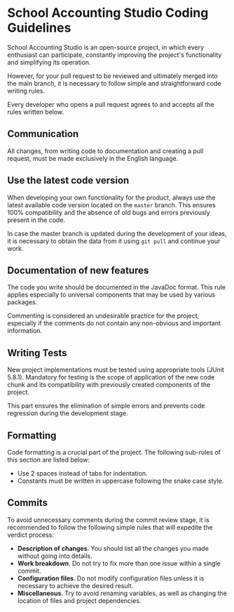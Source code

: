 # School Accounting Studio Coding Guidelines
School Accounting Studio is an open-source project, in which every enthusiast can participate, constantly improving the project's functionality and simplifying its operation.

However, for your pull request to be reviewed and ultimately merged into the main branch, it is necessary to follow simple and straightforward code writing rules.

Every developer who opens a pull request agrees to and accepts all the rules written below.

## Communication
All changes, from writing code to documentation and creating a pull request, must be made exclusively in the English language.

## Use the latest code version
When developing your own functionality for the product, always use the latest available code version located on the `master` branch. This ensures 100% compatibility and the absence of old bugs and errors previously present in the code.

In case the master branch is updated during the development of your ideas, it is necessary to obtain the data from it using `git pull` and continue your work.

## Documentation of new features
The code you write should be documented in the JavaDoc format. This rule applies especially to universal components that may be used by various packages.

Commenting is considered an undesirable practice for the project, especially if the comments do not contain any non-obvious and important information.

## Writing Tests
New project implementations must be tested using appropriate tools (JUnit 5.8.1). Mandatory for testing is the scope of application of the new code chunk and its compatibility with previously created components of the project.

This part ensures the elimination of simple errors and prevents code regression during the development stage.

## Formatting
Code formatting is a crucial part of the project. The following sub-rules of this section are listed below:
* Use 2 spaces instead of tabs for indentation.
* Constants must be written in uppercase following the snake case style.

## Commits
To avoid unnecessary comments during the commit review stage, it is recommended to follow the following simple rules that will expedite the verdict process:
* **Description of changes**. You should list all the changes you made without going into details.
* **Work breakdown**. Do not try to fix more than one issue within a single commit.
* **Configuration files**. Do not modify configuration files unless it is necessary to achieve the desired result.
* **Miscellaneous**. Try to avoid renaming variables, as well as changing the location of files and project dependencies.
